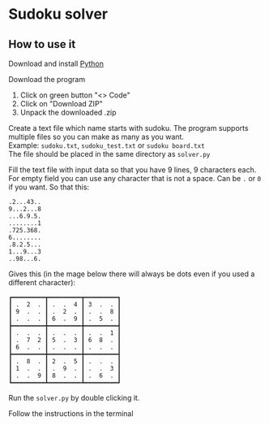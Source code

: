 # Sudoku solver

## How to use it
Download and install [Python](https://www.python.org/downloads/)

Download the program
1. Click on green button "<> Code"
2. Click on "Download ZIP"
3. Unpack the downloaded .zip

Create a text file which name starts with sudoku. The program supports multiple files so you can make as many as you want.
<br>Example: `sudoku.txt`, `sudoku_test.txt` or `sudoku board.txt`
<br>The file should be placed in the same directory as `solver.py`

Fill the text file with input data so that you have 9 lines, 9 characters each. For empty field you can use any character that is not a space. Can be `.` or `0` if you want. So that this:
```
.2...43..
9...2...8
...6.9.5.
........1
.725.368.
6........
.8.2.5...
1...9...3
..98...6.
```
Gives this (in the mage below there will always be dots even if you used a different character):
```
┏━━━━━━━━━┳━━━━━━━━━┳━━━━━━━━━┓
┃ .  2  . ┃ .  .  4 ┃ 3  .  . ┃
┃ 9  .  . ┃ .  2  . ┃ .  .  8 ┃
┃ .  .  . ┃ 6  .  9 ┃ .  5  . ┃
┣━━━━━━━━━╋━━━━━━━━━╋━━━━━━━━━┫
┃ .  .  . ┃ .  .  . ┃ .  .  1 ┃
┃ .  7  2 ┃ 5  .  3 ┃ 6  8  . ┃
┃ 6  .  . ┃ .  .  . ┃ .  .  . ┃
┣━━━━━━━━━╋━━━━━━━━━╋━━━━━━━━━┫
┃ .  8  . ┃ 2  .  5 ┃ .  .  . ┃
┃ 1  .  . ┃ .  9  . ┃ .  .  3 ┃
┃ .  .  9 ┃ 8  .  . ┃ .  6  . ┃
┗━━━━━━━━━┻━━━━━━━━━┻━━━━━━━━━┛
```

Run the `solver.py` by double clicking it.

Follow the instructions in the terminal
